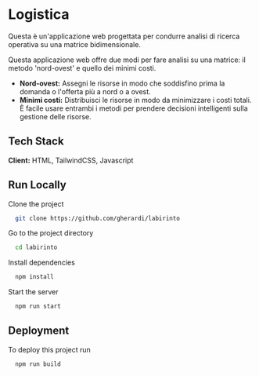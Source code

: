 # Logistica
Questa è un'applicazione web progettata per condurre analisi di ricerca operativa su una matrice bidimensionale.

Questa applicazione web offre due modi per fare analisi su una matrice: il metodo 'nord-ovest' e quello dei minimi costi.

- **Nord-ovest:** Assegni le risorse in modo che soddisfino prima la domanda o l'offerta più a nord o a ovest.
- **Minimi costi:** Distribuisci le risorse in modo da minimizzare i costi totali. È facile usare entrambi i metodi per prendere decisioni intelligenti sulla gestione delle risorse.

## Tech Stack
**Client:** HTML, TailwindCSS, Javascript

## Run Locally
Clone the project

```bash
  git clone https://github.com/gherardi/labirinto
```

Go to the project directory
```bash
  cd labirinto
```

Install dependencies

```bash
  npm install
```

Start the server

```bash
  npm run start
```


## Deployment

To deploy this project run

```bash
  npm run build
```

